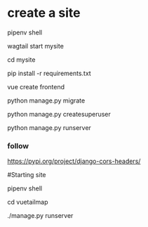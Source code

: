 # create a site

pipenv shell

wagtail start mysite

cd mysite

pip install -r requirements.txt

vue create frontend

python manage.py migrate

python manage.py createsuperuser

python manage.py runserver

### follow 
https://pypi.org/project/django-cors-headers/


#Starting site

pipenv shell

cd vuetailmap

./manage.py runserver